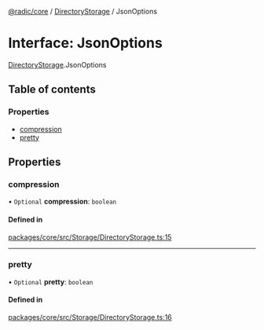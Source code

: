 [@radic/core](../README.md) / [DirectoryStorage](../modules/DirectoryStorage.md) / JsonOptions

# Interface: JsonOptions

[DirectoryStorage](../modules/DirectoryStorage.md).JsonOptions

## Table of contents

### Properties

- [compression](DirectoryStorage.JsonOptions.md#compression)
- [pretty](DirectoryStorage.JsonOptions.md#pretty)

## Properties

### compression

• `Optional` **compression**: `boolean`

#### Defined in

[packages/core/src/Storage/DirectoryStorage.ts:15](https://github.com/robinradic/npm-console/blob/10cb77f/packages/core/src/Storage/DirectoryStorage.ts#L15)

___

### pretty

• `Optional` **pretty**: `boolean`

#### Defined in

[packages/core/src/Storage/DirectoryStorage.ts:16](https://github.com/robinradic/npm-console/blob/10cb77f/packages/core/src/Storage/DirectoryStorage.ts#L16)
